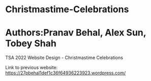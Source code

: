 # Christmastime-Celebrations
# Authors:Pranav Behal, Alex Sun, Tobey Shah
TSA 2022 Website Design - Christmastime Celebrations 

Link to previous website: 
https://27pbehal1def1c36f64936223923.wordpress.com/
